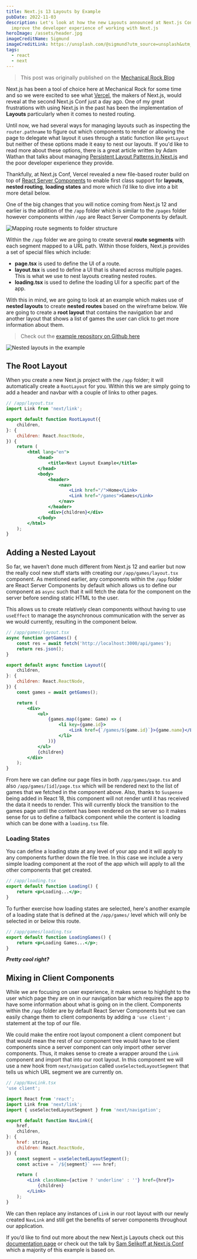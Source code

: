 ```yaml
---
title: Next.js 13 Layouts by Example
pubDate: 2022-11-03
description: Let's look at how the new Layouts announced at Next.js Conf 2022
  improve the developer experience of working with Next.js
heroImage: /assets/header.jpg
imageCreditName: Sigmund
imageCreditLink: https://unsplash.com/@sigmund?utm_source=unsplash&utm_medium=referral&utm_content=creditCopyText
tags:
  - react
  - next
---
```


> This post was originally published on the [Mechanical Rock Blog](https://blog.mechanicalrock.io/2022/10/27/next-js-layouts-by-example.html)

Next.js has been a tool of choice here at Mechanical Rock for some time and so we were excited to see what [Vercel](https://vercel.com/), the makers of Next.js, would reveal at the second Next.js Conf just a day ago. One of my great frustrations with using Next.js in the past has been the implementation of **Layouts** particularly when it comes to nested routing.

Until now, we had several ways for managing layouts such as inspecting the `router.pathname` to figure out which components to render or allowing the page to delegate what layout it uses through a static function like `getLayout` but neither of these options made it easy to nest our layouts. If you'd like to read more about these options, there is a great article written by Adam Wathan that talks about managing [Persistent Layout Patterns in Next.js](https://adamwathan.me/2019/10/17/persistent-layout-patterns-in-nextjs/) and the poor developer experience they provide.

Thankfully, at Next.js Conf, Vercel revealed a new file-based router build on top of [React Server Components](https://beta.nextjs.org/docs/rendering/server-and-client-components#) to enable first class support for **layouts**, **nested routing**, **loading states** and more which I’d like to dive into a bit more detail below.

One of the big changes that you will notice coming from Next.js 12 and earlier is the addition of the `/app` folder which is similar to the `/pages` folder however components within `/app` are React Server Components by default.

![Mapping route segments to folder structure](/assets/route_segments.png)

Within the `/app` folder we are going to create several **route segments** with each segment mapped to a URL path. Within those folders, Next.js provides a set of special files which include:

- **page.tsx** is used to define the UI of a route.
- **layout.tsx** is used to define a UI that is shared across multiple pages. This is what we use to nest layouts creating nested routes.
- **loading.tsx** is used to define the loading UI for a specific part of the app.

With this in mind, we are going to look at an example which makes use of **nested layouts** to create **nested routes** based on the wireframe below. We are going to create a **root layout** that contains the navigation bar and another layout that shows a list of games the user can click to get more information about them.

> Check out the [example repository on Github here](https://github.com/MechanicalRock/next-layout-example)

![Nested layouts in the example](/assets/layout.png)

## The Root Layout

When you create a new Next.js project with the `/app` folder; it will automatically create a `RootLayout` for you. Within this we are simply going to add a header and navbar with a couple of links to other pages.

```jsx
// /app/layout.tsx
import Link from 'next/link';

export default function RootLayout({
	children,
}: {
	children: React.ReactNode,
}) {
	return (
		<html lang="en">
			<head>
				<title>Next Layout Example</title>
			</head>
			<body>
				<header>
					<nav>
						<Link href="/">Home</Link>
						<Link href="/games">Games</Link>
					</nav>
				</header>
				<div>{children}</div>
			</body>
		</html>
	);
}
```

## Adding a Nested Layout

So far, we haven’t done much different from Next.js 12 and earlier but now the really cool new stuff starts with creating our `/app/games/layout.tsx` component. As mentioned earlier, any components within the `/app` folder are React Server Components by default which allows us to define our component as `async` such that it will fetch the data for the component on the server before sending static HTML to the user.

This allows us to create relatively clean components without having to use `useEffect` to manage the asynchronous communication with the server as we would currently, resulting in the component below.

```jsx
// /app/games/layout.tsx
async function getGames() {
	const res = await fetch('http://localhost:3000/api/games');
	return res.json();
}

export default async function Layout({
	children,
}: {
	children: React.ReactNode,
}) {
	const games = await getGames();

	return (
		<div>
			<ul>
				{games.map((game: Game) => (
					<li key={game.id}>
						<Link href={`/games/${game.id}`}>{game.name}</Link>
					</li>
				))}
			</ul>
			{children}
		</div>
	);
}
```

From here we can define our page files in both `/app/games/page.tsx` and also `/app/games/[id]/page.tsx` which will be rendered next to the list of games that we fetched in the component above. Also, thanks to `Suspense` being added in React 18, this component will not render until it has received the data it needs to render. This will currently block the transition to the games page until the content has been rendered on the server so it makes sense for us to define a fallback component while the content is loading which can be done with a `loading.tsx` file.

### Loading States

You can define a loading state at any level of your app and it will apply to any components further down the file tree. In this case we include a very simple loading component at the root of the app which will apply to all the other components that get created.

```jsx
// /app/loading.tsx
export default function Loading() {
	return <p>Loading...</p>;
}
```

To further exercise how loading states are selected, here's another example of a loading state that is defined at the `/app/games/` level which will only be selected in or below this route.

```jsx
// /app/games/loading.tsx
export default function LoadingGames() {
	return <p>Loading Games...</p>;
}
```

**_Pretty cool right?_**

## Mixing in Client Components

While we are focusing on user experience, it makes sense to highlight to the user which page they are on in our navigation bar which requires the app to have some information about what is going on in the client. Components within the `/app` folder are by default React Server Components but we can easily change them to client components by adding a `'use client';` statement at the top of our file.

We could make the entire root layout component a client component but that would mean the rest of our component tree would have to be client components since a server component can only import other server components. Thus, it makes sense to create a wrapper around the `Link` component and import that into our root layout. In this component we will use a new hook from `next/navigation` called `useSelectedLayoutSegment` that tells us which URL segment we are currently on.

```jsx
// /app/NavLink.tsx
'use client';

import React from 'react';
import Link from 'next/link';
import { useSelectedLayoutSegment } from 'next/navigation';

export default function NavLink({
	href,
	children,
}: {
	href: string,
	children: React.ReactNode,
}) {
	const segment = useSelectedLayoutSegment();
	const active = `/${segment}` === href;

	return (
		<Link className={active ? 'underline' : ''} href={href}>
			{children}
		</Link>
	);
}
```

We can then replace any instances of `Link` in our root layout with our newly created `NavLink` and still get the benefits of server components throughout our application.

If you’d like to find out more about the new Next.js Layouts check out this [documentation page](https://beta.nextjs.org/docs/routing/pages-and-layouts) or check out the talk by [Sam Selikoff at Next.js Conf](https://youtu.be/6mQ3M1CUGnk) which a majority of this example is based on.
